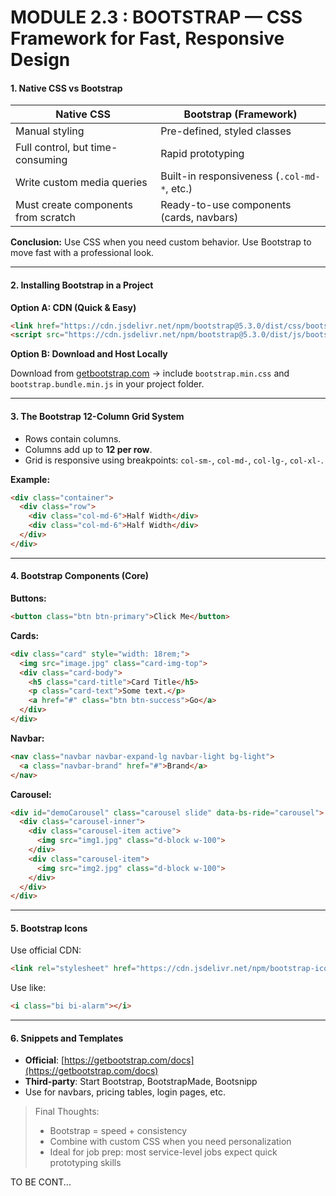 # MODULE 2.3 : BOOTSTRAP — CSS Framework for Fast, Responsive Design

#### 1. Native CSS vs Bootstrap

| Native CSS                          | Bootstrap (Framework)                       |
| ----------------------------------- | ------------------------------------------- |
| Manual styling                      | Pre-defined, styled classes                 |
| Full control, but time-consuming    | Rapid prototyping                           |
| Write custom media queries          | Built-in responsiveness (`.col-md-*`, etc.) |
| Must create components from scratch | Ready-to-use components (cards, navbars)    |

**Conclusion:** Use CSS when you need custom behavior. Use Bootstrap to move fast with a professional look.

---

#### 2. Installing Bootstrap in a Project

**Option A: CDN (Quick & Easy)**

```html
<link href="https://cdn.jsdelivr.net/npm/bootstrap@5.3.0/dist/css/bootstrap.min.css" rel="stylesheet">
<script src="https://cdn.jsdelivr.net/npm/bootstrap@5.3.0/dist/js/bootstrap.bundle.min.js"></script>
```

**Option B: Download and Host Locally**

Download from [getbootstrap.com](https://getbootstrap.com) → include `bootstrap.min.css` and `bootstrap.bundle.min.js` in your project folder.

---

#### 3. The Bootstrap 12-Column Grid System

* Rows contain columns.
* Columns add up to **12 per row**.
* Grid is responsive using breakpoints: `col-sm-`, `col-md-`, `col-lg-`, `col-xl-`.

**Example:**

```html
<div class="container">
  <div class="row">
    <div class="col-md-6">Half Width</div>
    <div class="col-md-6">Half Width</div>
  </div>
</div>
```

---


#### 4. Bootstrap Components (Core)

**Buttons:**

```html
<button class="btn btn-primary">Click Me</button>
```

**Cards:**

```html
<div class="card" style="width: 18rem;">
  <img src="image.jpg" class="card-img-top">
  <div class="card-body">
    <h5 class="card-title">Card Title</h5>
    <p class="card-text">Some text.</p>
    <a href="#" class="btn btn-success">Go</a>
  </div>
</div>
```

**Navbar:**

```html
<nav class="navbar navbar-expand-lg navbar-light bg-light">
  <a class="navbar-brand" href="#">Brand</a>
</nav>
```

**Carousel:**

```html
<div id="demoCarousel" class="carousel slide" data-bs-ride="carousel">
  <div class="carousel-inner">
    <div class="carousel-item active">
      <img src="img1.jpg" class="d-block w-100">
    </div>
    <div class="carousel-item">
      <img src="img2.jpg" class="d-block w-100">
    </div>
  </div>
</div>
```


---

#### 5. Bootstrap Icons

Use official CDN:

```html
<link rel="stylesheet" href="https://cdn.jsdelivr.net/npm/bootstrap-icons/font/bootstrap-icons.css">
```

Use like:

```html
<i class="bi bi-alarm"></i>
```

---

#### 6. Snippets and Templates

* **Official**: [https://getbootstrap.com/docs](https://getbootstrap.com/docs)
* **Third-party**: Start Bootstrap, BootstrapMade, Bootsnipp
* Use for navbars, pricing tables, login pages, etc.

<blockquote>
 Final Thoughts:

* Bootstrap = speed + consistency
* Combine with custom CSS when you need personalization
* Ideal for job prep: most service-level jobs expect quick prototyping skills
</blockquote>

<footer>TO BE CONT...</footer>
